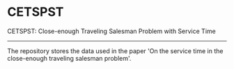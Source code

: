# CETSPST
CETSPST: Close-enough Traveling Salesman Problem with Service Time

------

The repository stores the data used in the paper 'On the service time in the close-enough traveling salesman problem'.
